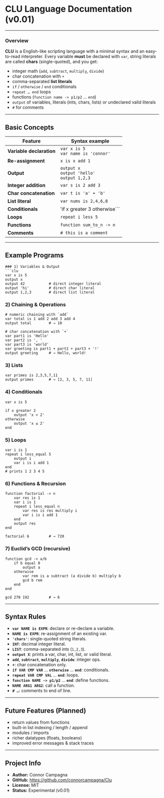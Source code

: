 # CLU Language Documentation (v0.01)

---

### Overview

**CLU** is a English-like scripting language with a minimal syntax and an easy-to-read interpreter. Every variable **must** be declared with `var`, string literals are called **chars** (single-quoted), and you get:

- integer math (`add`, `subtract`, `multiply`, `divide`)  
- char concatenation with `+`  
- comma-separated **list literals**  
- `if` / `otherwise` / `end` conditionals  
- `repeat … end` loops  
- functions (`function name -> p1/p2` … `end`)  
- `output` of variables, literals (ints, chars, lists) or undeclared valid literals  
- `#` for comments  

---

## Basic Concepts

| Feature                  | Syntax example                                      |
| ------------------------ | --------------------------------------------------- |
| **Variable declaration** | `var x is 5`<br>`var name is 'connor'`              |
| **Re-assignment**        | `x is x add 1`                                      |
| **Output**               | `output x`<br>`output 'hello'`<br>`output 1,2,3`   |
| **Integer addition**     | `var s is 2 add 3`                                  |
| **Char concatenation**   | `var t is 'a' + 'b'`                                |
| **List literal**         | `var nums is 2,4,6,8`                               |
| **Conditionals**         | 'if x greater 3 otherwise``` |
| **Loops**                | ``` repeat i less 5 ``` |
| **Functions**            | ``` function sum_to_n -> n  ``` |
| **Comments**             | `# this is a comment`                               |

---

## Example Programs
```
### 1) Variables & Output
```clu
var x is 5
output x
output 42           # direct integer literal
output 'hi'         # direct char literal
output 1,2,3        # direct list literal
```

### 2) Chaining & Operations
```clu
# numeric chaining with `add`
var total is 1 add 2 add 3 add 4
output total        # → 10

# char concatenation with `+`
var part1 is 'Hello'
var part2 is ', '
var part3 is 'world'
var greeting is part1 + part2 + part3 + '!'
output greeting     # → Hello, world!
```

### 3) Lists
```clu
var primes is 2,3,5,7,11
output primes       # → [2, 3, 5, 7, 11]
```

### 4) Conditionals
```clu
var x is 5

if x greater 2
    output 'x > 2'
otherwise
    output 'x ≤ 2'
end
```

### 5) Loops
```clu
var i is 1
repeat i less_equal 5
    output i
    var i is i add 1
end
# prints 1 2 3 4 5
```

### 6) Functions & Recursion
```clu
function factorial -> n
    var res is 1
    var i is 1
    repeat i less_equal n
        var res is res multiply i
        var i is i add 1
    end
    output res
end

factorial 6         # → 720
```

### 7) Euclid’s GCD (recursive)
```clu
function gcd -> a/b
    if b equal 0
        output a
    otherwise
        var rem is a subtract (a divide b) multiply b
        gcd b rem
    end
end

gcd 270 192         # → 6
```

---

## Syntax Rules

- **`var NAME is EXPR`**: declare or re-declare a variable.  
- **`NAME is EXPR`**: re-assignment of an existing var.  
- **`'chars'`**: single-quoted string literals.  
- **`INT`**: decimal integer literal.  
- **`LIST`**: comma-separated ints (`1,2,3`).  
- **`output X`**: prints a var, char, int, list, or valid literal.  
- **`add`**, **`subtract`**, **`multiply`**, **`divide`**: integer ops.  
- **`+`**: char concatenation only.  
- **`if VAR CMP VAR`** … **`otherwise`** … **`end`**: conditionals.  
- **`repeat VAR CMP VAL`** … **`end`**: loops.  
- **`function NAME -> p1/p2`** … **`end`**: define functions.  
- **`NAME ARG1 ARG2`**: call a function.  
- **`# …`**: comments to end of line.  

---

## Future Features (Planned)

- return values from functions  
- built-in list indexing / length / append  
- modules / imports  
- richer datatypes (floats, booleans)  
- improved error messages & stack traces  

---

## Project Info

- **Author:** Connor Campagna  
- **GitHub:** https://github.com/connorcampagna/Clu  
- **License:** MIT  
- **Status:** Experimental (v0.01)  


